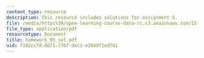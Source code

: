 ```yaml
---
content_type: resource
description: This resource includes solutions for assignment 5.
file: /media/https%3A/open-learning-course-data-rc.s3.amazonaws.com/15-010-economic-analysis-for-business-decisions-fall-2004/f182ccfd0d7177bfdec1e2b40f1ed741_homework_05_sol.pdf
file_type: application/pdf
resourcetype: Document
title: homework_05_sol.pdf
uid: f182ccfd-0d71-77bf-dec1-e2b40f1ed741
---
```

